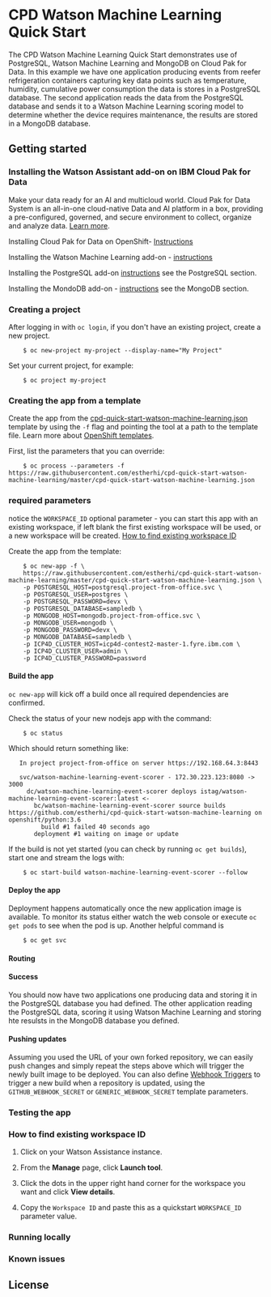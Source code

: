 # CPD Watson Machine Learning Quick Start

The CPD Watson Machine Learning Quick Start demonstrates use of PostgreSQL, Watson Machine Learning and MongoDB on Cloud Pak for Data. 
In this example we have one application producing events from reefer refrigeration containers capturing key data points such as temperature, humidity, cumulative power consumption the data is stores in a PostgreSQL database.
The second application reads the data from the PostgreSQL database and sends it to a Watson Machine Learning scoring model to determine whether the device requires maintenance, the results are stored in a MongoDB database.
                                                                                                                                                           
## Getting started

### Installing the Watson Assistant add-on on IBM Cloud Pak for Data 

Make your data ready for an AI and multicloud world. Cloud Pak for Data System is an all-in-one cloud-native Data and AI platform in a box, providing a pre-configured, governed, and secure environment to collect, organize and analyze data. [Learn more](https://docs-icpdata.mybluemix.net/docs/content/SSQNUZ_current/com.ibm.icpdata.doc/zen/overview/overview.html).

Installing Cloud Pak for Data on OpenShift- [Instructions](https://docs-icpdata.mybluemix.net/docs/content/SSQNUZ_current/com.ibm.icpdata.doc/zen/install/ovu.html)

Installing the Watson Machine Learning add-on - [instructions](https://docs-icpdata.mybluemix.net/docs/content/SSQNUZ_current/com.ibm.icpdata.doc/dsx/wmlservices.html)

Installing the PostgreSQL add-on [instructions](https://docs-icpdata.mybluemix.net/docs/content/SSQNUZ_current/com.ibm.icpdata.doc/zen/admin/create-db.html) see the PostgreSQL section.

Installing the MondoDB add-on - [instructions](https://docs-icpdata.mybluemix.net/docs/content/SSQNUZ_current/com.ibm.icpdata.doc/zen/admin/create-db.html) see the MongoDB section.


### Creating a project

After logging in with `oc login`, if you don't have an existing project, create a new project.

        $ oc new-project my-project --display-name="My Project"

Set your current project, for example:

        $ oc project my-project

### Creating the app from a template

Create the app from the [cpd-quick-start-watson-machine-learning.json](cpd-quick-start-watson-machine-learning.json) template by using the `-f` flag and pointing the tool at a path to the template file. Learn more about [OpenShift templates](https://docs.openshift.com/enterprise/3.0/dev_guide/templates.html#dev-guide-templates).

First, list the parameters that you can override:

        $ oc process --parameters -f https://raw.githubusercontent.com/estherhi/cpd-quick-start-watson-machine-learning/master/cpd-quick-start-watson-machine-learning.json

### required parameters

notice the `WORKSPACE_ID` optional parameter - you can start this app with an existing workspace, if left blank the first existing workspace will be used, or a new workspace will be created. [How to find existing workspace ID](#how-to-find-existing-workspace-id)

Create the app from the template:

        $ oc new-app -f \
        https://raw.githubusercontent.com/estherhi/cpd-quick-start-watson-machine-learning/master/cpd-quick-start-watson-machine-learning.json \
        -p POSTGRESQL_HOST=postgresql.project-from-office.svc \
        -p POSTGRESQL_USER=postgres \
        -p POSTGRESQL_PASSWORD=devx \
        -p POSTGRESQL_DATABASE=sampledb \
        -p MONGODB_HOST=mongodb.project-from-office.svc \
        -p MONGODB_USER=mongodb \
        -p MONGODB_PASSWORD=devx \
        -p MONGODB_DATABASE=sampledb \
        -p ICP4D_CLUSTER_HOST=icp4d-contest2-master-1.fyre.ibm.com \
        -p ICP4D_CLUSTER_USER=admin \
        -p ICP4D_CLUSTER_PASSWORD=password 

#### Build the app

`oc new-app` will kick off a build once all required dependencies are confirmed.

Check the status of your new nodejs app with the command:

        $ oc status
        
        
Which should return something like:

       In project project-from-office on server https://192.168.64.3:8443
     
       svc/watson-machine-learning-event-scorer - 172.30.223.123:8080 -> 3000
         dc/watson-machine-learning-event-scorer deploys istag/watson-machine-learning-event-scorer:latest <-
           bc/watson-machine-learning-event-scorer source builds https://github.com/estherhi/cpd-quick-start-watson-machine-learning on openshift/python:3.6 
             build #1 failed 40 seconds ago
           deployment #1 waiting on image or update      
        
        
If the build is not yet started (you can check by running `oc get builds`), start one and stream the logs with:

        $ oc start-build watson-machine-learning-event-scorer --follow
        
#### Deploy the app

Deployment happens automatically once the new application image is available.  To monitor its status either watch the web console or execute `oc get pods` to see when the pod is up.  Another helpful command is

        $ oc get svc
        
#### Routing


#### Success

You should now have two applications one producing data and storing it in the PostgreSQL database you had defined. The other application reading the PostgreSQL data, scoring it using Watson Machine Learning and storing hte resulsts in the MongoDB database you defined.

#### Pushing updates

Assuming you used the URL of your own forked repository, we can easily push changes and simply repeat the steps above which will trigger the newly built image to be deployed.
You can also define [Webhook Triggers](https://docs.openshift.com/container-platform/3.5/dev_guide/builds/triggering_builds.html#webhook-triggers) to trigger a new build when a repository is updated, using the `GITHUB_WEBHOOK_SECRET` or `GENERIC_WEBHOOK_SECRET` template parameters.

### Testing the app


### How to find existing workspace ID

1. Click on your Watson Assistance instance.

1. From the **Manage** page, click **Launch tool**.

1. Click the dots in the upper right hand corner for the workspace you want and click **View details**.

1. Copy the `Workspace ID` and paste this as a quickstart `WORKSPACE_ID` parameter value.


### Running locally


### Known issues


## License

 
